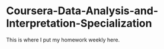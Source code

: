 # Coursera-Data-Analysis-and-Interpretation-Specialization
This is where I put my homework weekly here.

